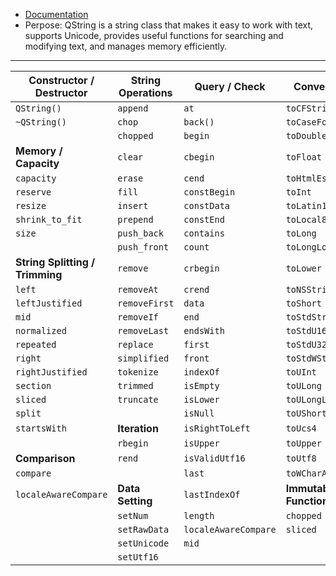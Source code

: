 - [Documentation](https://doc.qt.io/qt-6.5/qstring.html#Iterator-typedef)
- Perpose: QString is a string class that makes it easy to work with text, supports Unicode, provides useful functions for searching and modifying text, and manages memory efficiently.
<hr>

| **Constructor / Destructor** | **String Operations** | **Query / Check** | **Conversion** | **Operators** |
|-----------------------------|----------------------|------------------|---------------|-------------|
| `QString()`                 | `append`            | `at`             | `toCFString`  | `operator!=` |
| `~QString()`                | `chop`              | `back()`         | `toCaseFolded` | `operator+=` |
|                             | `chopped`           | `begin`          | `toDouble`    | `operator<`  |
| **Memory / Capacity**       | `clear`             | `cbegin`         | `toFloat`     | `operator<=` |
| `capacity`                  | `erase`             | `cend`           | `toHtmlEscaped` | `operator=`  |
| `reserve`                   | `fill`              | `constBegin`     | `toInt`       | `operator==` |
| `resize`                    | `insert`            | `constData`      | `toLatin1`    | `operator>`  |
| `shrink_to_fit`             | `prepend`           | `constEnd`       | `toLocal8Bit` | `operator>=` |
| `size`                      | `push_back`         | `contains`       | `toLong`      | `operator[]` |
|                             | `push_front`        | `count`          | `toLongLong`  |              |
| **String Splitting / Trimming** | `remove`        | `crbegin`        | `toLower`     | **Unicode / Encoding** |
| `left`                      | `removeAt`          | `crend`          | `toNSString`  | `unicode`    |
| `leftJustified`             | `removeFirst`       | `data`           | `toShort`     | `utf16`      |
| `mid`                       | `removeIf`          | `end`            | `toStdString` |              |
| `normalized`                | `removeLast`        | `endsWith`       | `toStdU16String` |           |
| `repeated`                  | `replace`           | `first`          | `toStdU32String` |           |
| `right`                     | `simplified`        | `front`          | `toStdWString` |             |
| `rightJustified`            | `tokenize`          | `indexOf`        | `toUInt`      |              |
| `section`                   | `trimmed`           | `isEmpty`        | `toULong`     |              |
| `sliced`                    | `truncate`          | `isLower`        | `toULongLong` |              |
| `split`                     |                     | `isNull`         | `toUShort`    |              |
| `startsWith`                | **Iteration**       | `isRightToLeft`  | `toUcs4`      |              |
|                             | `rbegin`            | `isUpper`        | `toUpper`     |              |
| **Comparison**              | `rend`              | `isValidUtf16`   | `toUtf8`      |              |
| `compare`                   |                     | `last`           | `toWCharArray` |             |
| `localeAwareCompare`        | **Data Setting**    | `lastIndexOf`    | **Immutable Functions** |    |
|                             | `setNum`            | `length`         | `chopped`     |              |
|                             | `setRawData`        | `localeAwareCompare` | `sliced`  |              |
|                             | `setUnicode`        | `mid`            |               |              |
|                             | `setUtf16`          |                  |               |              |
